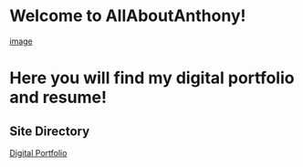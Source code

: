 # Welcome to AllAboutAnthony!
[image](AMW123.jpg)
# Here you will find my digital portfolio and resume!
## Site Directory
[Digital Portfolio](portfolio.md)


